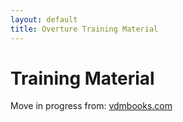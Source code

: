 ```yaml
---
layout: default
title: Overture Training Material
---
```

# Training Material

Move in progress from: [vdmbooks.com](http://www.vdmportal.org/twiki/bin/view/Main/WebHome#VDM_teaching_material)
